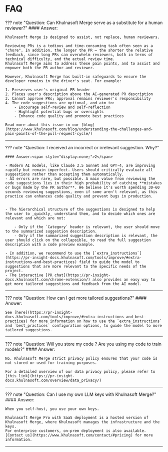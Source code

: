 # FAQ

??? note "Question: Can Khulnasoft Merge serve as a substitute for a human reviewer?"
    #### Answer:<span style="display:none;">1</span>

    Khulnasoft Merge is designed to assist, not replace, human reviewers.

    Reviewing PRs is a tedious and time-consuming task often seen as a "chore". In addition, the longer the PR – the shorter the relative feedback, since long PRs can overwhelm reviewers, both in terms of technical difficulty, and the actual review time.
    Khulnasoft Merge aims to address these pain points, and to assist and empower both the PR author and reviewer.

    However, Khulnasoft Merge has built-in safeguards to ensure the developer remains in the driver's seat. For example:

    1. Preserves user's original PR header
    2. Places user's description above the AI-generated PR description
    3. Cannot approve PRs; approval remains reviewer's responsibility
    4. The code suggestions are optional, and aim to:
        - Encourage self-review and self-reflection
        - Highlight potential bugs or oversights
        - Enhance code quality and promote best practices

    Read more about this issue in our [blog](https://www.khulnasoft.com/blog/understanding-the-challenges-and-pain-points-of-the-pull-request-cycle/)

___

??? note "Question: I received an incorrect or irrelevant suggestion. Why?"

    #### Answer:<span style="display:none;">2</span>

    - Modern AI models, like Claude 3.5 Sonnet and GPT-4, are improving rapidly but remain imperfect. Users should critically evaluate all suggestions rather than accepting them automatically.
    - AI errors are rare, but possible. A main value from reviewing the code suggestions lies in their high probability of catching **mistakes or bugs made by the PR author**. We believe it's worth spending 30-60 seconds reviewing suggestions, even if some aren't relevant, as this practice can enhances code quality and prevent bugs in production.


    - The hierarchical structure of the suggestions is designed to help the user to _quickly_ understand them, and to decide which ones are relevant and which are not:
    
        - Only if the `Category` header is relevant, the user should move to the summarized suggestion description.
        - Only if the summarized suggestion description is relevant, the user should click on the collapsible, to read the full suggestion description with a code preview example.

    - In addition, we recommend to use the [`extra_instructions`](https://pr-insight-docs.khulnasoft.com/tools/improve/#extra-instructions-and-best-practices) field to guide the model to suggestions that are more relevant to the specific needs of the project. 
    - The interactive [PR chat](https://pr-insight-docs.khulnasoft.com/chrome-extension/) also provides an easy way to get more tailored suggestions and feedback from the AI model.

___

??? note "Question: How can I get more tailored suggestions?"
    #### Answer:<span style="display:none;">3</span>

    See [here](https://pr-insight-docs.khulnasoft.com/tools/improve/#extra-instructions-and-best-practices) for more information on how to use the `extra_instructions` and `best_practices` configuration options, to guide the model to more tailored suggestions.

___

??? note "Question: Will you store my code ? Are you using my code to train models?"
    #### Answer:<span style="display:none;">4</span>

    No. Khulnasoft Merge strict privacy policy ensures that your code is not stored or used for training purposes.
    
    For a detailed overview of our data privacy policy, please refer to [this link](https://pr-insight-docs.khulnasoft.com/overview/data_privacy/)

___

??? note "Question: Can I use my own LLM keys with Khulnasoft Merge?"
    #### Answer:<span style="display:none;">5</span>

    When you self-host, you use your own keys. 

    Khulnasoft Merge Pro with SaaS deployment is a hosted version of Khulnasoft Merge, where Khulnasoft manages the infrastructure and the keys.
    For enterprise customers, on-prem deployment is also available. [Contact us](https://www.khulnasoft.com/contact/#pricing) for more information.

___